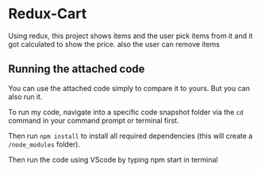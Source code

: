 # Redux-Cart

Using redux, this project shows items and the user pick items from it and it got calculated to show the price. also the user can remove items

## Running the attached code

You can use the attached code simply to compare it to yours. But you can also run it.

To run my code, navigate into a specific code snapshot folder via the `cd` command in your command prompt or terminal first.

Then run `npm install` to install all required dependencies (this will create a `/node_modules` folder).

Then run the code using VScode by typing npm start in terminal

